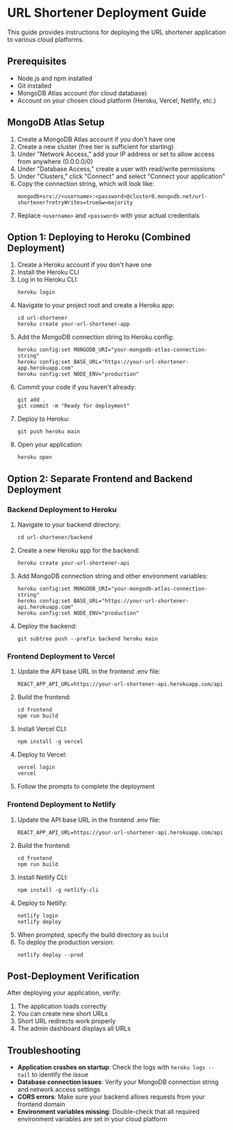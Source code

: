 # URL Shortener Deployment Guide

This guide provides instructions for deploying the URL shortener application to various cloud platforms.

## Prerequisites

- Node.js and npm installed
- Git installed
- MongoDB Atlas account (for cloud database)
- Account on your chosen cloud platform (Heroku, Vercel, Netlify, etc.)

## MongoDB Atlas Setup

1. Create a MongoDB Atlas account if you don't have one
2. Create a new cluster (free tier is sufficient for starting)
3. Under "Network Access," add your IP address or set to allow access from anywhere (0.0.0.0/0)
4. Under "Database Access," create a user with read/write permissions
5. Under "Clusters," click "Connect" and select "Connect your application"
6. Copy the connection string, which will look like:
   ```
   mongodb+srv://<username>:<password>@cluster0.mongodb.net/url-shortener?retryWrites=true&w=majority
   ```
7. Replace `<username>` and `<password>` with your actual credentials

## Option 1: Deploying to Heroku (Combined Deployment)

1. Create a Heroku account if you don't have one
2. Install the Heroku CLI
3. Log in to Heroku CLI:
   ```
   heroku login
   ```
4. Navigate to your project root and create a Heroku app:
   ```
   cd url-shortener
   heroku create your-url-shortener-app
   ```
5. Add the MongoDB connection string to Heroku config:
   ```
   heroku config:set MONGODB_URI="your-mongodb-atlas-connection-string"
   heroku config:set BASE_URL="https://your-url-shortener-app.herokuapp.com"
   heroku config:set NODE_ENV="production"
   ```
6. Commit your code if you haven't already:
   ```
   git add .
   git commit -m "Ready for deployment"
   ```
7. Deploy to Heroku:
   ```
   git push heroku main
   ```
8. Open your application:
   ```
   heroku open
   ```

## Option 2: Separate Frontend and Backend Deployment

### Backend Deployment to Heroku

1. Navigate to your backend directory:
   ```
   cd url-shortener/backend
   ```
2. Create a new Heroku app for the backend:
   ```
   heroku create your-url-shortener-api
   ```
3. Add MongoDB connection string and other environment variables:
   ```
   heroku config:set MONGODB_URI="your-mongodb-atlas-connection-string"
   heroku config:set BASE_URL="https://your-url-shortener-api.herokuapp.com"
   heroku config:set NODE_ENV="production"
   ```
4. Deploy the backend:
   ```
   git subtree push --prefix backend heroku main
   ```

### Frontend Deployment to Vercel

1. Update the API base URL in the frontend .env file:
   ```
   REACT_APP_API_URL=https://your-url-shortener-api.herokuapp.com/api
   ```
2. Build the frontend:
   ```
   cd frontend
   npm run build
   ```
3. Install Vercel CLI:
   ```
   npm install -g vercel
   ```
4. Deploy to Vercel:
   ```
   vercel login
   vercel
   ```
5. Follow the prompts to complete the deployment

### Frontend Deployment to Netlify

1. Update the API base URL in the frontend .env file:
   ```
   REACT_APP_API_URL=https://your-url-shortener-api.herokuapp.com/api
   ```
2. Build the frontend:
   ```
   cd frontend
   npm run build
   ```
3. Install Netlify CLI:
   ```
   npm install -g netlify-cli
   ```
4. Deploy to Netlify:
   ```
   netlify login
   netlify deploy
   ```
5. When prompted, specify the build directory as `build`
6. To deploy the production version:
   ```
   netlify deploy --prod
   ```

## Post-Deployment Verification

After deploying your application, verify:

1. The application loads correctly
2. You can create new short URLs
3. Short URL redirects work properly
4. The admin dashboard displays all URLs

## Troubleshooting

- **Application crashes on startup**: Check the logs with `heroku logs --tail` to identify the issue
- **Database connection issues**: Verify your MongoDB connection string and network access settings
- **CORS errors**: Make sure your backend allows requests from your frontend domain
- **Environment variables missing**: Double-check that all required environment variables are set in your cloud platform
